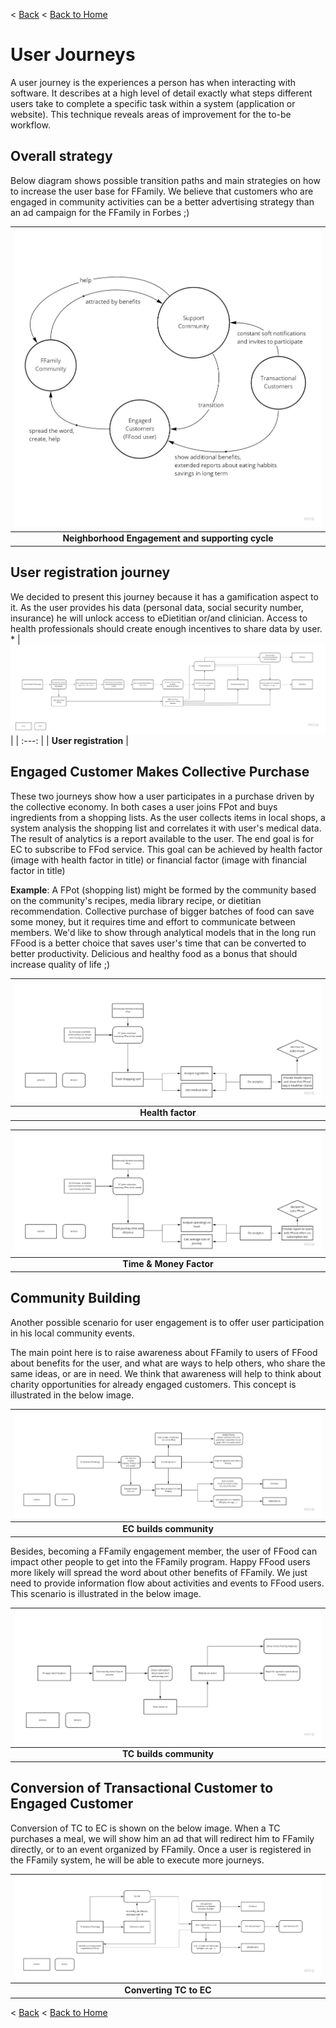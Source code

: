 < [Back](README.md) < [Back to Home](../README.md#solution-structure)

# User Journeys

A user journey is the experiences a person has when interacting with software. It describes at a high level of detail exactly what steps different users take to complete a specific task within a system (application or website). This technique reveals areas of improvement for the to-be workflow.

## Overall strategy

Below diagram shows possible transition paths and main strategies on how to increase the user base for FFamily. We believe that customers who are engaged in community activities can be a better advertising strategy than an ad campaign for the FFamily in Forbes ;)

<div align="center">

  | <img src="../docs/img/Neighborhood_Engagement.jpg" width="600"> |
  |:--:|
  | **Neighborhood Engagement and supporting cycle** |

</div>

## User registration journey

We decided to present this journey because it has a gamification aspect to it.
As the user provides his data (personal data, social security number, insurance) he will unlock access to eDietitian or/and clinician. Access to health professionals should create enough incentives to share data by user.
*
| <img src="../docs/img/uj_user_registration_journey.jpg"> |
| :---: |
| **User registration** |

## Engaged Customer Makes Collective Purchase

These two journeys show how a user participates in a purchase driven by the collective economy. In both cases a user joins FPot and buys ingredients from a shopping lists. As the user collects items in local shops, a system analysis the shopping list and correlates it with user's medical data. The result of analytics is a report available to the user. The end goal is for EC to subscribe to FFod service. This goal can be achieved by health factor (image with health factor in title) or financial factor (image with financial factor in title)

**Example**: A FPot (shopping list) might be formed by the community based on the community's recipes, media library recipe, or dietitian recommendation. Collective purchase of bigger batches of food can save some money, but it requires time and effort to communicate between members. We'd like to show through analytical models that in the long run FFood is a better choice that saves user's time that can be converted to better productivity. Delicious and healthy food as a bonus that should increase quality of life ;)

| <img src="../docs/img/uj_engaged_customer_makes_collective_purchase_(health_factor).jpg"> |
| :---: |
| **Health factor** |

|  <img src="../docs/img/uj_engaged_customer_makes_collective_purchase_(money_factor).jpg"> |
| :---: |
| **Time & Money Factor** |

## Community Building

Another possible scenario for user engagement is to offer user participation in his local community events.

The main point here is to raise awareness about FFamily to users of FFood about benefits for the user, and what are ways to help others, who share the same ideas, or are in need. We think that awareness will help to think about charity opportunities for already engaged customers. This concept is illustrated in the below image.

| <img src="../docs/img/uj_engagement_customer_helps_build_community.jpg"> |
| :---: |
| **EC builds community** |

Besides, becoming a FFamily engagement member, the user of FFood can impact other people to get into the FFamily program. Happy FFood users more likely will spread the word about other benefits of FFamily. We just need to provide information flow about activities and events to FFood users. This scenario is illustrated in the below image.

| <img src="../docs/img/uj_transactional_customer_community_engagement.jpg"> |
| :---: |
| **TC builds community** |

## Conversion of Transactional Customer to Engaged Customer

Conversion of TC to EC is shown on the below image. When a TC purchases a meal, we will show him an ad that will redirect him to FFamily directly, or to an event organized by FFamily. Once a user is registered in the FFamily system, he will be able to execute more journeys.

| <img src="../docs/img/uj_transactional_customer_to_engaged_customer.jpg"> |
| :---: |
| **Converting TC to EC** |

< [Back](README.md) < [Back to Home](../README.md#solution-structure)